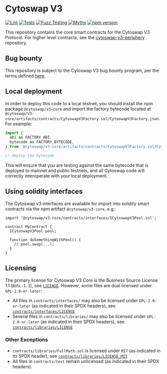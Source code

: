 # Cytoswap V3

[![Lint](https://github.com/Cytoswap/cytoswap-v3-core/actions/workflows/lint.yml/badge.svg)](https://github.com/Cytoswap/cytoswap-v3-core/actions/workflows/lint.yml)
[![Tests](https://github.com/Cytoswap/cytoswap-v3-core/actions/workflows/tests.yml/badge.svg)](https://github.com/Cytoswap/cytoswap-v3-core/actions/workflows/tests.yml)
[![Fuzz Testing](https://github.com/Cytoswap/cytoswap-v3-core/actions/workflows/fuzz-testing.yml/badge.svg)](https://github.com/Cytoswap/cytoswap-v3-core/actions/workflows/fuzz-testing.yml)
[![Mythx](https://github.com/Cytoswap/cytoswap-v3-core/actions/workflows/mythx.yml/badge.svg)](https://github.com/Cytoswap/cytoswap-v3-core/actions/workflows/mythx.yml)
[![npm version](https://img.shields.io/npm/v/@cytoswap/v3-core/latest.svg)](https://www.npmjs.com/package/@cytoswap/v3-core/v/latest)

This repository contains the core smart contracts for the Cytoswap V3 Protocol.
For higher level contracts, see the [cytoswap-v3-periphery](https://github.com/Cytoswap/cytoswap-v3-periphery)
repository.

## Bug bounty

This repository is subject to the Cytoswap V3 bug bounty program, per the terms defined [here](./bug-bounty.md).

## Local deployment

In order to deploy this code to a local testnet, you should install the npm package
`@cytoswap/v3-core`
and import the factory bytecode located at
`@cytoswap/v3-core/artifacts/contracts/CytoswapV3Factory.sol/CytoswapV3Factory.json`.
For example:

```typescript
import {
  abi as FACTORY_ABI,
  bytecode as FACTORY_BYTECODE,
} from '@cytoswap/v3-core/artifacts/contracts/CytoswapV3Factory.sol/CytoswapV3Factory.json'

// deploy the bytecode
```

This will ensure that you are testing against the same bytecode that is deployed to
mainnet and public testnets, and all Cytoswap code will correctly interoperate with
your local deployment.

## Using solidity interfaces

The Cytoswap v3 interfaces are available for import into solidity smart contracts
via the npm artifact `@cytoswap/v3-core`, e.g.:

```solidity
import '@cytoswap/v3-core/contracts/interfaces/ICytoswapV3Pool.sol';

contract MyContract {
  ICytoswapV3Pool pool;

  function doSomethingWithPool() {
    // pool.swap(...);
  }
}

```

## Licensing

The primary license for Cytoswap V3 Core is the Business Source License 1.1 (`BUSL-1.1`), see [`LICENSE`](./LICENSE). However, some files are dual licensed under `GPL-2.0-or-later`:

- All files in `contracts/interfaces/` may also be licensed under `GPL-2.0-or-later` (as indicated in their SPDX headers), see [`contracts/interfaces/LICENSE`](./contracts/interfaces/LICENSE)
- Several files in `contracts/libraries/` may also be licensed under `GPL-2.0-or-later` (as indicated in their SPDX headers), see [`contracts/libraries/LICENSE`](contracts/libraries/LICENSE)

### Other Exceptions

- `contracts/libraries/FullMath.sol` is licensed under `MIT` (as indicated in its SPDX header), see [`contracts/libraries/LICENSE_MIT`](contracts/libraries/LICENSE_MIT)
- All files in `contracts/test` remain unlicensed (as indicated in their SPDX headers).

